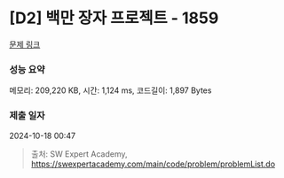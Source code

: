 # [D2] 백만 장자 프로젝트 - 1859 

[문제 링크](https://swexpertacademy.com/main/code/problem/problemDetail.do?contestProbId=AV5LrsUaDxcDFAXc) 

### 성능 요약

메모리: 209,220 KB, 시간: 1,124 ms, 코드길이: 1,897 Bytes

### 제출 일자

2024-10-18 00:47



> 출처: SW Expert Academy, https://swexpertacademy.com/main/code/problem/problemList.do
